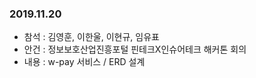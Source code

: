 ### 2019.11.20
- 참석 : 김영훈, 이한울, 이현규, 임유표
- 안건 : 정보보호산업진흥포털 핀테크X인슈어테크 해커톤 회의
- 내용 : w-pay 서비스 / ERD 설계

